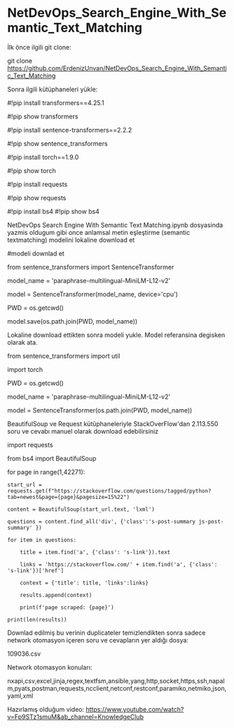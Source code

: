 # NetDevOps_Search_Engine_With_Semantic_Text_Matching

İlk önce ilgili git clone:

git clone https://github.com/ErdenizUnvan/NetDevOps_Search_Engine_With_Semantic_Text_Matching

Sonra ilgili kütüphaneleri yükle:

#!pip install transformers==4.25.1

#!pip show transformers

#!pip install sentence-transformers==2.2.2

#!pip show sentence_transformers

#!pip install torch==1.9.0

#!pip show torch

#!pip install requests

#!pip show requests

#!pip install bs4
#!pip show bs4

NetDevOps Search Engine With Semantic Text Matching.ipynb dosyasinda yazmis oldugum gibi once anlamsal metin eşleştirme (semantic textmatching) modelini lokaline download et

#modeli downlad et

from sentence_transformers import SentenceTransformer

model_name = 'paraphrase-multilingual-MiniLM-L12-v2'

model = SentenceTransformer(model_name, device='cpu')

PWD = os.getcwd()

model.save(os.path.join(PWD, model_name))

Lokaline download ettikten sonra modeli yukle. Model referansina degisken olarak ata.

from sentence_transformers import util

import torch

PWD = os.getcwd()

model_name = 'paraphrase-multilingual-MiniLM-L12-v2'

model = SentenceTransformer(os.path.join(PWD, model_name))

BeautifulSoup ve Request kütüphaneleriyle StackOverFlow'dan 2.113.550 soru ve cevabı manuel olarak download edebilirsiniz

import requests

from bs4 import BeautifulSoup

for page in range(1,42271):

    start_url = requests.get(f"https://stackoverflow.com/questions/tagged/python?tab=newest&page={page}&pagesize=15%22")
    
    content = BeautifulSoup(start_url.text, 'lxml')
    
    questions = content.find_all('div', {'class':'s-post-summary js-post-summary' })
    
    for item in questions:
    
        title = item.find('a', {'class': 's-link'}).text

        links = 'https://stackoverflow.com/' + item.find('a', {'class': 's-link'})['href']

        context = {'title': title, 'links':links}

        results.append(context)

        print(f'page scraped: {page}')
    
    print(len(results))
    
    
Downlad edilmiş bu verinin duplicateler temizlendikten sonra sadece network otomasyon içeren soru ve cevapların yer aldığı dosya: 

109036.csv

Network otomasyon konuları: 

nxapi,csv,excel,jinja,regex,textfsm,ansible,yang,http,socket,https,ssh,napalm,pyats,postman,requests,ncclient,netconf,restconf,paramiko,netmiko,json,yaml,xml

Hazırlamış olduğum video: https://www.youtube.com/watch?v=Fp9STz1smuM&ab_channel=KnowledgeClub
